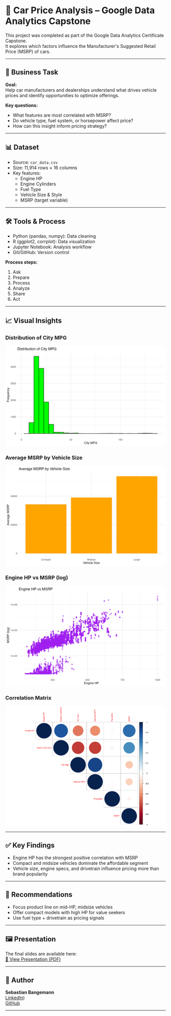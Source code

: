 # 🚗 Car Price Analysis – Google Data Analytics Capstone

This project was completed as part of the Google Data Analytics Certificate Capstone.  
It explores which factors influence the Manufacturer's Suggested Retail Price (MSRP) of cars.

---

## 📌 Business Task

**Goal:**  
Help car manufacturers and dealerships understand what drives vehicle prices and identify opportunities to optimize offerings.

**Key questions:**
- What features are most correlated with MSRP?
- Do vehicle type, fuel system, or horsepower affect price?
- How can this insight inform pricing strategy?

---

## 📊 Dataset

- Source: `car_data.csv`
- Size: 11,914 rows × 16 columns
- Key features:
  - Engine HP
  - Engine Cylinders
  - Fuel Type
  - Vehicle Size & Style
  - MSRP (target variable)

---

## 🛠️ Tools & Process

- Python (pandas, numpy): Data cleaning
- R (ggplot2, corrplot): Data visualization
- Jupyter Notebook: Analysis workflow
- Git/GitHub: Version control

**Process steps:**
1. Ask
2. Prepare
3. Process
4. Analyze
5. Share
6. Act

---

## 📈 Visual Insights

### Distribution of City MPG  
![City MPG Histogram](r_visuals/plots/city_mpg_histogram.png)

### Average MSRP by Vehicle Size  
![MSRP by Vehicle Size](r_visuals/plots/msrp_by_vehicle_size.png)

### Engine HP vs MSRP (log)  
![HP vs MSRP](r_visuals/plots/hp_vs_msrp_log.png)

### Correlation Matrix  
![Correlation Matrix](r_visuals/plots/correlation_matrix.png)

---

## ✅ Key Findings

- Engine HP has the strongest positive correlation with MSRP
- Compact and midsize vehicles dominate the affordable segment
- Vehicle size, engine specs, and drivetrain influence pricing more than brand popularity

---

## 📌 Recommendations

- Focus product line on mid-HP, midsize vehicles
- Offer compact models with high HP for value seekers
- Use fuel type + drivetrain as pricing signals

---

## 🖼️ Presentation

The final slides are available here:  
[📄 View Presentation (PDF)](presentation/Capstone_keynote.pdf)

---

## 👤 Author

**Sebastian Bangemann**  
[LinkedIn](https://www.linkedin.com/in/sebastian-bangemann/))  
[GitHub](https://github.com/seb-bange)

---
